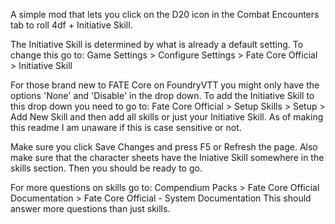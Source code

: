 A simple mod that lets you click on the D20 icon in the Combat Encounters tab to roll 4df + Initiative Skill.

The Initiative Skill is determined by what is already a default setting. To change this go to: Game Settings > Configure Settings > Fate Core Official > Initiative Skill

For those brand new to FATE Core on FoundryVTT you might only have the options 'None' and 'Disable' in the drop down. To add the Initiative Skill to this drop down you need to go to: Fate Core Official > Setup Skills > Setup > Add New Skill and then add all skills or just your Initiative Skill. As of making this readme I am unaware if this is case sensitive or not.

Make sure you click Save Changes and press F5 or Refresh the page. Also make sure that the character sheets have the Iniative Skill somewhere in the skills section. Then you should be ready to go.

For more questions on skills go to: Compendium Packs > Fate Core Official Documentation > Fate Core Official - System Documentation This should answer more questions than just skills.
